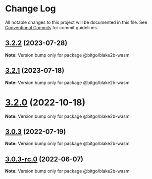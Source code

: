 # Change Log

All notable changes to this project will be documented in this file.
See [Conventional Commits](https://conventionalcommits.org) for commit guidelines.

## [3.2.2](https://github.com/BitGo/BitGoJS/compare/@bitgo/blake2b-wasm@3.2.1...@bitgo/blake2b-wasm@3.2.2) (2023-07-28)

**Note:** Version bump only for package @bitgo/blake2b-wasm

## [3.2.1](https://github.com/BitGo/BitGoJS/compare/@bitgo/blake2b-wasm@3.2.0...@bitgo/blake2b-wasm@3.2.1) (2023-07-18)

**Note:** Version bump only for package @bitgo/blake2b-wasm

# [3.2.0](https://github.com/BitGo/BitGoJS/compare/@bitgo/blake2b-wasm@3.0.3-rc.0...@bitgo/blake2b-wasm@3.2.0) (2022-10-18)

**Note:** Version bump only for package @bitgo/blake2b-wasm

## [3.0.3](https://github.com/BitGo/BitGoJS/compare/@bitgo/blake2b-wasm@3.0.3-rc.0...@bitgo/blake2b-wasm@3.0.3) (2022-07-19)

**Note:** Version bump only for package @bitgo/blake2b-wasm

## [3.0.3-rc.0](https://github.com/BitGo/BitGoJS/compare/@bitgo/blake2b-wasm@3.0.2...@bitgo/blake2b-wasm@3.0.3-rc.0) (2022-06-07)

**Note:** Version bump only for package @bitgo/blake2b-wasm
